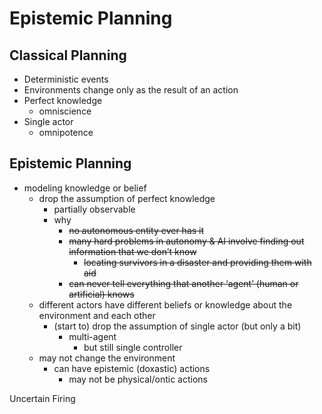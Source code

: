 # Epistemic Planning

## Classical Planning
+ Deterministic events
+ Environments change only as the result of an action
+ Perfect knowledge
    * omniscience
+ Single actor
    * omnipotence

## Epistemic Planning
+ modeling knowledge or belief
    * drop the assumption of perfect knowledge 
        - partially observable
        - why
            + ~~no autonomous entity ever has it~~
            + ~~many hard problems in autonomy & AI involve finding out information that we don’t know~~
                * ~~locating survivors in a disaster and providing them with aid~~
            + ~~can never tell everything that another ‘agent’ (human or artificial) knows~~
    * different actors have different beliefs or knowledge about the environment and each other
        - (start to) drop the assumption of single actor (but only a bit)
            + multi-agent
                * but still single controller
    * may not change the environment
        - can have epistemic (doxastic) actions
            + may not be physical/ontic actions




Uncertain Firing